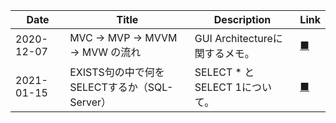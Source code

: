|Date|Title|Description|Link|
|---|---|---|---|
|2020-12-07|MVC -> MVP -> MVVM -> MVW の流れ|GUI Architectureに関するメモ。|[■](20201207.md)|
|2021-01-15|EXISTS句の中で何をSELECTするか（SQL-Server）|SELECT * と SELECT 1について。|[■](20210115.md)|